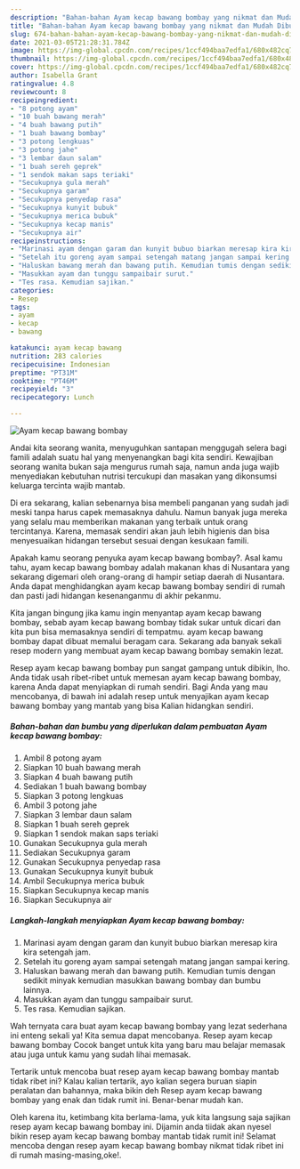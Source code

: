 ```yaml
---
description: "Bahan-bahan Ayam kecap bawang bombay yang nikmat dan Mudah Dibuat"
title: "Bahan-bahan Ayam kecap bawang bombay yang nikmat dan Mudah Dibuat"
slug: 674-bahan-bahan-ayam-kecap-bawang-bombay-yang-nikmat-dan-mudah-dibuat
date: 2021-03-05T21:28:31.784Z
image: https://img-global.cpcdn.com/recipes/1ccf494baa7edfa1/680x482cq70/ayam-kecap-bawang-bombay-foto-resep-utama.jpg
thumbnail: https://img-global.cpcdn.com/recipes/1ccf494baa7edfa1/680x482cq70/ayam-kecap-bawang-bombay-foto-resep-utama.jpg
cover: https://img-global.cpcdn.com/recipes/1ccf494baa7edfa1/680x482cq70/ayam-kecap-bawang-bombay-foto-resep-utama.jpg
author: Isabella Grant
ratingvalue: 4.8
reviewcount: 8
recipeingredient:
- "8 potong ayam"
- "10 buah bawang merah"
- "4 buah bawang putih"
- "1 buah bawang bombay"
- "3 potong lengkuas"
- "3 potong jahe"
- "3 lembar daun salam"
- "1 buah sereh geprek"
- "1 sendok makan saps teriaki"
- "Secukupnya gula merah"
- "Secukupnya garam"
- "Secukupnya penyedap rasa"
- "Secukupnya kunyit bubuk"
- "Secukupnya merica bubuk"
- "Secukupnya kecap manis"
- "Secukupnya air"
recipeinstructions:
- "Marinasi ayam dengan garam dan kunyit bubuo biarkan meresap kira kira setengah jam."
- "Setelah itu goreng ayam sampai setengah matang jangan sampai kering."
- "Haluskan bawang merah dan bawang putih. Kemudian tumis dengan sedikit minyak kemudian masukkan bawang bombay dan bumbu lainnya."
- "Masukkan ayam dan tunggu sampaibair surut."
- "Tes rasa. Kemudian sajikan."
categories:
- Resep
tags:
- ayam
- kecap
- bawang

katakunci: ayam kecap bawang 
nutrition: 283 calories
recipecuisine: Indonesian
preptime: "PT31M"
cooktime: "PT46M"
recipeyield: "3"
recipecategory: Lunch

---
```



![Ayam kecap bawang bombay](https://img-global.cpcdn.com/recipes/1ccf494baa7edfa1/680x482cq70/ayam-kecap-bawang-bombay-foto-resep-utama.jpg)

Andai kita seorang wanita, menyuguhkan santapan menggugah selera bagi famili adalah suatu hal yang menyenangkan bagi kita sendiri. Kewajiban seorang  wanita bukan saja mengurus rumah saja, namun anda juga wajib menyediakan kebutuhan nutrisi tercukupi dan masakan yang dikonsumsi keluarga tercinta wajib mantab.

Di era  sekarang, kalian sebenarnya bisa membeli panganan yang sudah jadi meski tanpa harus capek memasaknya dahulu. Namun banyak juga mereka yang selalu mau memberikan makanan yang terbaik untuk orang tercintanya. Karena, memasak sendiri akan jauh lebih higienis dan bisa menyesuaikan hidangan tersebut sesuai dengan kesukaan famili. 



Apakah kamu seorang penyuka ayam kecap bawang bombay?. Asal kamu tahu, ayam kecap bawang bombay adalah makanan khas di Nusantara yang sekarang digemari oleh orang-orang di hampir setiap daerah di Nusantara. Anda dapat menghidangkan ayam kecap bawang bombay sendiri di rumah dan pasti jadi hidangan kesenanganmu di akhir pekanmu.

Kita jangan bingung jika kamu ingin menyantap ayam kecap bawang bombay, sebab ayam kecap bawang bombay tidak sukar untuk dicari dan kita pun bisa memasaknya sendiri di tempatmu. ayam kecap bawang bombay dapat dibuat memalui beragam cara. Sekarang ada banyak sekali resep modern yang membuat ayam kecap bawang bombay semakin lezat.

Resep ayam kecap bawang bombay pun sangat gampang untuk dibikin, lho. Anda tidak usah ribet-ribet untuk memesan ayam kecap bawang bombay, karena Anda dapat menyiapkan di rumah sendiri. Bagi Anda yang mau mencobanya, di bawah ini adalah resep untuk menyajikan ayam kecap bawang bombay yang mantab yang bisa Kalian hidangkan sendiri.

<!--inarticleads1-->

##### Bahan-bahan dan bumbu yang diperlukan dalam pembuatan Ayam kecap bawang bombay:

1. Ambil 8 potong ayam
1. Siapkan 10 buah bawang merah
1. Siapkan 4 buah bawang putih
1. Sediakan 1 buah bawang bombay
1. Siapkan 3 potong lengkuas
1. Ambil 3 potong jahe
1. Siapkan 3 lembar daun salam
1. Siapkan 1 buah sereh geprek
1. Siapkan 1 sendok makan saps teriaki
1. Gunakan Secukupnya gula merah
1. Sediakan Secukupnya garam
1. Gunakan Secukupnya penyedap rasa
1. Gunakan Secukupnya kunyit bubuk
1. Ambil Secukupnya merica bubuk
1. Siapkan Secukupnya kecap manis
1. Siapkan Secukupnya air




<!--inarticleads2-->

##### Langkah-langkah menyiapkan Ayam kecap bawang bombay:

1. Marinasi ayam dengan garam dan kunyit bubuo biarkan meresap kira kira setengah jam.
1. Setelah itu goreng ayam sampai setengah matang jangan sampai kering.
1. Haluskan bawang merah dan bawang putih. Kemudian tumis dengan sedikit minyak kemudian masukkan bawang bombay dan bumbu lainnya.
1. Masukkan ayam dan tunggu sampaibair surut.
1. Tes rasa. Kemudian sajikan.




Wah ternyata cara buat ayam kecap bawang bombay yang lezat sederhana ini enteng sekali ya! Kita semua dapat mencobanya. Resep ayam kecap bawang bombay Cocok banget untuk kita yang baru mau belajar memasak atau juga untuk kamu yang sudah lihai memasak.

Tertarik untuk mencoba buat resep ayam kecap bawang bombay mantab tidak ribet ini? Kalau kalian tertarik, ayo kalian segera buruan siapin peralatan dan bahannya, maka bikin deh Resep ayam kecap bawang bombay yang enak dan tidak rumit ini. Benar-benar mudah kan. 

Oleh karena itu, ketimbang kita berlama-lama, yuk kita langsung saja sajikan resep ayam kecap bawang bombay ini. Dijamin anda tiidak akan nyesel bikin resep ayam kecap bawang bombay mantab tidak rumit ini! Selamat mencoba dengan resep ayam kecap bawang bombay nikmat tidak ribet ini di rumah masing-masing,oke!.


